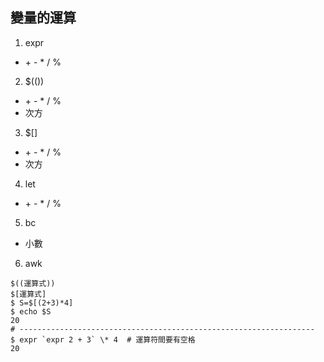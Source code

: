 ## 變量的運算

1. expr
- \+ \- \* / %
2. $(())
- \+ \- \* / %
- 次方
3. $[]
- \+ \- \* / %
- 次方
4. let
- \+ \- \* / %
5. bc
- 小數
6. awk

```shell=
$((運算式))
$[運算式]
$ S=$[(2+3)*4]
$ echo $S
20
# ------------------------------------------------------------------
$ expr `expr 2 + 3` \* 4  # 運算符間要有空格
20
```
